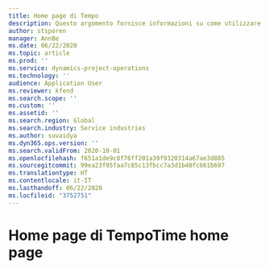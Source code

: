 ```yaml
---
title: Home page di Tempo
description: Questo argomento fornisce informazioni su come utilizzare la funzionalità Tempo in Microsoft Dynamics 365 Project Operations.
author: stsporen
manager: AnnBe
ms.date: 06/22/2020
ms.topic: article
ms.prod: ''
ms.service: dynamics-project-operations
ms.technology: ''
audience: Application User
ms.reviewer: kfend
ms.search.scope: ''
ms.custom: ''
ms.assetid: ''
ms.search.region: Global
ms.search.industry: Service industries
ms.author: suvaidya
ms.dyn365.ops.version: ''
ms.search.validFrom: 2020-10-01
ms.openlocfilehash: f651a1de9c8f76ff201a39f9320314a67ae3d885
ms.sourcegitcommit: 99ea23f95faa7c85c13fbcc7a3d1b40fc661b697
ms.translationtype: HT
ms.contentlocale: it-IT
ms.lasthandoff: 06/22/2020
ms.locfileid: "3752751"
---
```

# <a name="time-home-page"></a><span data-ttu-id="e3803-103">Home page di Tempo</span><span class="sxs-lookup"><span data-stu-id="e3803-103">Time home page</span></span>
